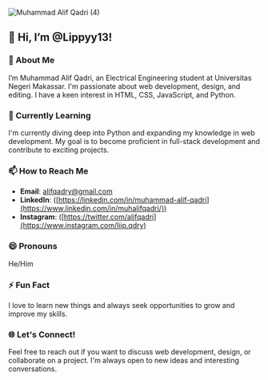 ![Muhammad Alif Qadri (4)](https://github.com/Lippyy13/Lippyy13/assets/165007508/821de816-3aab-49a7-8c1d-a7b1574c1c2d)

## 👋 Hi, I’m @Lippyy13!

### 👀 About Me
I’m Muhammad Alif Qadri, an Electrical Engineering student at Universitas Negeri Makassar. I'm passionate about web development, design, and editing. I have a keen interest in HTML, CSS, JavaScript, and Python.

### 🌱 Currently Learning
I'm currently diving deep into Python and expanding my knowledge in web development. My goal is to become proficient in full-stack development and contribute to exciting projects.

### 📫 How to Reach Me
- **Email**: alifqadry@gmail.com
- **LinkedIn**: ([https://linkedin.com/in/muhammad-alif-qadri](https://www.linkedin.com/in/muhalifqadri/))
- **Instagram**: ([https://twitter.com/alifqadri](https://www.instagram.com/liip.qdry)

### 😄 Pronouns
He/Him

### ⚡ Fun Fact
I love to learn new things and always seek opportunities to grow and improve my skills.

### 🌐 Let's Connect!
Feel free to reach out if you want to discuss web development, design, or collaborate on a project. I'm always open to new ideas and interesting conversations.
